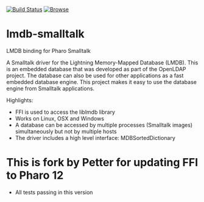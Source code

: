[![Build Status](https://travis-ci.org/jvdsandt/lmdb-smalltalk.svg?branch=master)](https://travis-ci.org/jvdsandt/lmdb-smalltalk)
[![Browse](https://www.cloudctrl.com/spider/button.svg)](https://www.cloudctrl.com/spider/browse/GitHub/jvdsandt/lmdb-smalltalk/commit/253ec71a9b56187e50f247d15d6032c9dd38c0c2)

# lmdb-smalltalk
LMDB binding for Pharo Smalltalk

A Smalltalk driver for the Lightning Memory-Mapped Database (LMDB). This is an embedded database that was developed as part 
of the OpenLDAP project. The database can also be used for other applications as a fast embedded database engine. 
This project makes it easy to use the database engine from Smalltalk applications.

Highlights:
* FFI is used to access the liblmdb library
* Works on Linux, OSX and Windows
* A database can be accessed by multiple processes (Smalltalk images) simultaneously but not by multiple hosts
* The driver includes a high level interface: MDBSortedDictionary

# This is fork by Petter for updating FFI to Pharo 12
* All tests passing in this version
